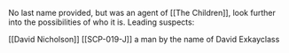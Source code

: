No last name provided, but was an agent of [[The Children]], look further into the possibilities of who it is. Leading suspects:

[[David Nicholson]]
[[SCP-019-J]] a man by the name of David Exkayclass